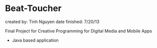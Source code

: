 Beat-Toucher
============

created by: Tinh Nguyen
date finished: 7/20/13

Final Project for Creative Programming for Digital Media and Mobile Apps

- Java based application
